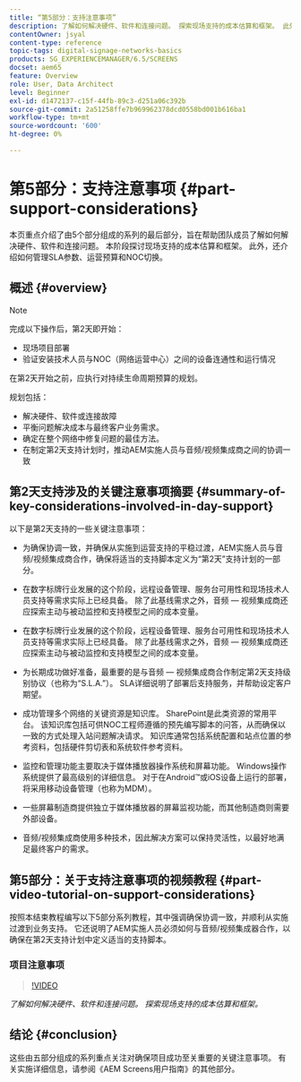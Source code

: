 ```yaml
---
title: “第5部分：支持注意事项”
description: 了解如何解决硬件、软件和连接问题。 探索现场支持的成本估算和框架。 此外，了解如何管理SLA参数、运营预算和NOC切换。
contentOwner: jsyal
content-type: reference
topic-tags: digital-signage-networks-basics
products: SG_EXPERIENCEMANAGER/6.5/SCREENS
docset: aem65
feature: Overview
role: User, Data Architect
level: Beginner
exl-id: d1472137-c15f-44fb-89c3-d251a06c392b
source-git-commit: 2a51258ffe7b969962378dcd0558bd001b616ba1
workflow-type: tm+mt
source-wordcount: '600'
ht-degree: 0%

---
```


# 第5部分：支持注意事项 {#part-support-considerations}

本页重点介绍了由5个部分组成的系列的最后部分，旨在帮助团队成员了解如何解决硬件、软件和连接问题。 本阶段探讨现场支持的成本估算和框架。 此外，还介绍如何管理SLA参数、运营预算和NOC切换。

## 概述 {#overview}

>[!NOTE]
>
>完成以下操作后，第2天即开始：
>
>* 现场项目部署
>* 验证安装技术人员与NOC（网络运营中心）之间的设备连通性和运行情况
>
>在第2天开始之前，应执行对持续生命周期预算的规划。

规划包括：

* 解决硬件、软件或连接故障
* 平衡问题解决成本与最终客户业务需求。
* 确定在整个网络中修复问题的最佳方法。
* 在制定第2天支持计划时，推动AEM实施人员与音频/视频集成商之间的协调一致

## 第2天支持涉及的关键注意事项摘要 {#summary-of-key-considerations-involved-in-day-support}

以下是第2天支持的一些关键注意事项：

* 为确保协调一致，并确保从实施到运营支持的平稳过渡，AEM实施人员与音频/视频集成商合作，确保将适当的支持脚本定义为“第2天”支持计划的一部分。
* 在数字标牌行业发展的这个阶段，远程设备管理、服务台可用性和现场技术人员支持等需求实际上已经具备。 除了此基线需求之外，音频 — 视频集成商还应探索主动与被动监控和支持模型之间的成本变量。

* 在数字标牌行业发展的这个阶段，远程设备管理、服务台可用性和现场技术人员支持等需求实际上已经具备。 除了此基线需求之外，音频 — 视频集成商还应探索主动与被动监控和支持模型之间的成本变量。
* 为长期成功做好准备，最重要的是与音频 — 视频集成商合作制定第2天支持级别协议（也称为“S.L.A.”）。 SLA详细说明了部署后支持服务，并帮助设定客户期望。
* 成功管理多个网络的关键资源是知识库。 SharePoint是此类资源的常用平台。 该知识库包括可供NOC工程师遵循的预先编写脚本的问答，从而确保以一致的方式处理入站问题解决请求。 知识库通常包括系统配置和站点位置的参考资料，包括硬件剪切表和系统软件参考资料。
* 监控和管理功能主要取决于媒体播放器操作系统和屏幕功能。 Windows操作系统提供了最高级别的详细信息。 对于在Android™或iOS设备上运行的部署，将采用移动设备管理（也称为MDM）。
* 一些屏幕制造商提供独立于媒体播放器的屏幕监视功能，而其他制造商则需要外部设备。
* 音频/视频集成商使用多种技术，因此解决方案可以保持灵活性，以最好地满足最终客户的需求。

## 第5部分：关于支持注意事项的视频教程 {#part-video-tutorial-on-support-considerations}

按照本结束教程编写以下5部分系列教程，其中强调确保协调一致，并顺利从实施过渡到业务支持。 它还说明了AEM实施人员必须如何与音频/视频集成器合作，以确保在第2天支持计划中定义适当的支持脚本。

### 项目注意事项

>[!VIDEO](https://video.tv.adobe.com/v/28383)

*了解如何解决硬件、软件和连接问题。 探索现场支持的成本估算和框架。*

## 结论 {#conclusion}

这些由五部分组成的系列重点关注对确保项目成功至关重要的关键注意事项。 有关实施详细信息，请参阅《AEM Screens用户指南》的其他部分。

